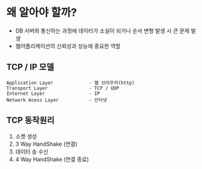 # 왜 알아야 할까?
  - DB 서버와 통신하는 과정에 데이터가 소실이 되거나 순서 변형 발생 시 큰 문제 발생
  - 웹어플리케이션의 신뢰성과 성능에 중요한 역할
## TCP / IP 모델
```
Application Layer             - 웹 브라우저(http)
Transport Layer               - TCP / UDP
Internet Layer                - IP
Network Acess Layer           - 인터넷
```
## TCP 동작원리
  1. 소켓 생성
  2. 3 Way HandShake (연결)
  3. 데이터 송 수신
  4. 4 Way HandShake (연결 종료)
